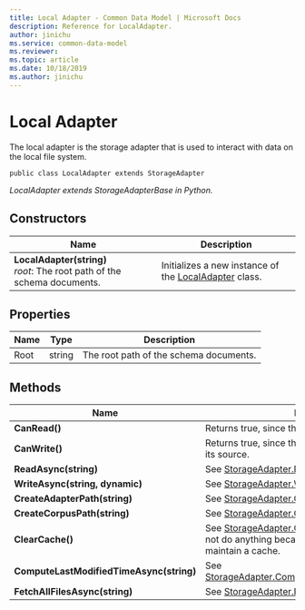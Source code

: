 ```yaml
---
title: Local Adapter - Common Data Model | Microsoft Docs
description: Reference for LocalAdapter.
author: jinichu
ms.service: common-data-model
ms.reviewer: 
ms.topic: article
ms.date: 10/18/2019
ms.author: jinichu
---
```


# Local Adapter

The local adapter is the storage adapter that is used to interact with data on the local file system.

```
public class LocalAdapter extends StorageAdapter
```
*LocalAdapter extends StorageAdapterBase in Python.*

## Constructors
|Name|Description|
|---|---|
|**LocalAdapter(string)**<br/>*root*: The root path of the schema documents.|Initializes a new instance of the [LocalAdapter](localadapter.md) class.|

## Properties
|Name|Type|Description|
|---|---|---|
|Root|string|The root path of the schema documents.|

## Methods
|Name|Description|Return Type|
|---|---|---|
|**CanRead()**|Returns true, since the local adapter can read data.|boolean|
|**CanWrite()**|Returns true, since the local adapter can write data to its source.|boolean|
|**ReadAsync(string)**|See [StorageAdapter.ReadAsync(...)](storageadapter.md#methods).|Task\<string>|
|**WriteAsync(string, dynamic)**|See [StorageAdapter.WriteAsync(...)](storageadapter.md#methods).|Task|
|**CreateAdapterPath(string)**|See [StorageAdapter.CreateAdapterPath(...)](storageadapter.md#methods).|string|
|**CreateCorpusPath(string)**|See [StorageAdapter.CreateCorpusPath(...)](storageadapter.md#methods).|string|
|**ClearCache()**|See [StorageAdapter.ClearCache()](storageadapter.md#methods). This method does not do anything because the local adapter does not maintain a cache.|void|
|**ComputeLastModifiedTimeAsync(string)**|See [StorageAdapter.ComputeLastModifiedTimeAsync(...)](storageadapter.md#methods).|Task\<DateTimeOffset?>|
|**FetchAllFilesAsync(string)**|See [StorageAdapter.FetchAllFilesAsync(...)](storageadapter.md#methods).|Task\<List\<string>>|

